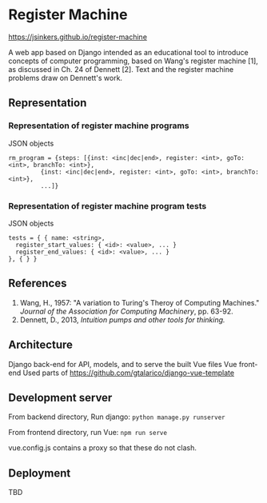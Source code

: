 # Register Machine

https://jsinkers.github.io/register-machine

A web app based on Django intended as an educational tool to introduce concepts
of computer programming, based on Wang's register machine [1], as discussed in
Ch. 24 of Dennett [2].  Text and the register machine problems draw on 
Dennett's work.    

## Representation 

### Representation of register machine programs

JSON objects
```
rm_program = {steps: [{inst: <inc|dec|end>, register: <int>, goTo: <int>, branchTo: <int>},
         {inst: <inc|dec|end>, register: <int>, goTo: <int>, branchTo: <int>},
         ...]}
```

         
### Representation of register machine program tests

JSON objects
```
tests = { { name: <string>,
  register_start_values: { <id>: <value>, ... }
  register_end_values: { <id>: <value>, ... }
}, { } }
```

## References

1. Wang, H., 1957: "A variation to Turing's Theroy of Computing Machines." *Journal
of the Association for Computing Machinery*, pp. 63-92. 
2. Dennett, D., 2013, *Intuition pumps and other tools for thinking.*


## Architecture

Django back-end for API, models, and to serve the built Vue files
Vue front-end
Used parts of https://github.com/gtalarico/django-vue-template

## Development server

From backend directory, Run django:
```python manage.py runserver```

From frontend directory, run Vue:
```npm run serve```

vue.config.js contains a proxy so that these do not clash.

## Deployment

TBD
